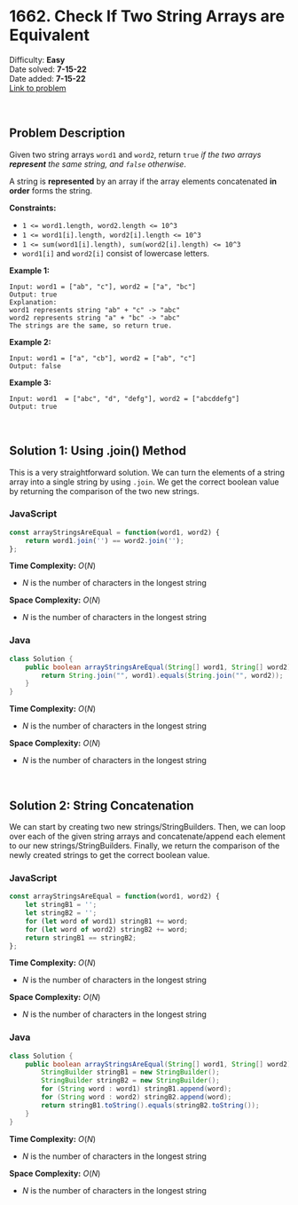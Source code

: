 # 1662. Check If Two String Arrays are Equivalent

Difficulty: **Easy**  
Date solved: **7-15-22**  
Date added: **7-15-22**  
[Link to problem](https://leetcode.com/problems/check-if-two-string-arrays-are-equivalent/)

<br>

## Problem Description

Given two string arrays `word1` and `word2`, return `true` *if the two arrays **represent** the same string, and `false` otherwise*.

A string is **represented** by an array if the array elements concatenated **in order** forms the string.

**Constraints:**

- `1 <= word1.length, word2.length <= 10^3`
- `1 <= word1[i].length, word2[i].length <= 10^3`
- `1 <= sum(word1[i].length), sum(word2[i].length) <= 10^3`
- `word1[i]` and `word2[i]` consist of lowercase letters.

**Example 1:**

```
Input: word1 = ["ab", "c"], word2 = ["a", "bc"]
Output: true
Explanation:
word1 represents string "ab" + "c" -> "abc"
word2 represents string "a" + "bc" -> "abc"
The strings are the same, so return true.
```

**Example 2:**

```
Input: word1 = ["a", "cb"], word2 = ["ab", "c"]
Output: false
```

**Example 3:**

```
Input: word1  = ["abc", "d", "defg"], word2 = ["abcddefg"]
Output: true
```

<br>

## Solution 1: Using .join() Method

This is a very straightforward solution. We can turn the elements of a string array into a single string by using `.join`. We get the correct boolean value by returning the comparison of the two new strings.

### **JavaScript**

```js
const arrayStringsAreEqual = function(word1, word2) {
    return word1.join('') == word2.join('');
};
```

**Time Complexity:** $O(N)$
- $N$ is the number of characters in the longest string

**Space Complexity:** $O(N)$
- $N$ is the number of characters in the longest string

### **Java**

```java
class Solution {
    public boolean arrayStringsAreEqual(String[] word1, String[] word2) {
        return String.join("", word1).equals(String.join("", word2));
    }
}
```

**Time Complexity:** $O(N)$
- $N$ is the number of characters in the longest string

**Space Complexity:** $O(N)$
- $N$ is the number of characters in the longest string

<br>

## Solution 2: String Concatenation

We can start by creating two new strings/StringBuilders. Then, we can loop over each of the given string arrays and concatenate/append each element to our new strings/StringBuilders. Finally, we return the comparison of the newly created strings to get the correct boolean value.

### **JavaScript**

```js
const arrayStringsAreEqual = function(word1, word2) {
    let stringB1 = '';
    let stringB2 = '';
    for (let word of word1) stringB1 += word;
    for (let word of word2) stringB2 += word;
    return stringB1 == stringB2;
};
```

**Time Complexity:** $O(N)$
- $N$ is the number of characters in the longest string

**Space Complexity:** $O(N)$
- $N$ is the number of characters in the longest string

### **Java**

```java
class Solution {
    public boolean arrayStringsAreEqual(String[] word1, String[] word2) {
        StringBuilder stringB1 = new StringBuilder();
        StringBuilder stringB2 = new StringBuilder();
        for (String word : word1) stringB1.append(word);
        for (String word : word2) stringB2.append(word);
        return stringB1.toString().equals(stringB2.toString());
    }
}
```

**Time Complexity:** $O(N)$
- $N$ is the number of characters in the longest string

**Space Complexity:** $O(N)$
- $N$ is the number of characters in the longest string